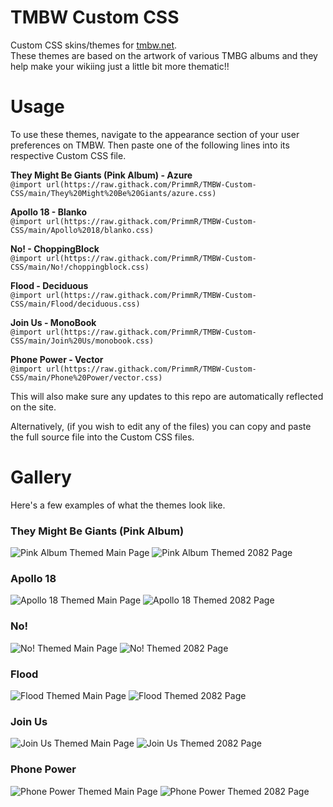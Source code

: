 # TMBW Custom CSS
Custom CSS skins/themes for [tmbw.net](https://tmbw.net).  
These themes are based on the artwork of various TMBG albums and they help make your wikiing just a little bit more thematic!!

# Usage
To use these themes, navigate to the appearance section of your user preferences on TMBW. Then paste one of the following lines into its respective Custom CSS file.

**They Might Be Giants (Pink Album) - Azure**  
`@import url(https://raw.githack.com/PrimmR/TMBW-Custom-CSS/main/They%20Might%20Be%20Giants/azure.css)`

**Apollo 18 - Blanko**  
`@import url(https://raw.githack.com/PrimmR/TMBW-Custom-CSS/main/Apollo%2018/blanko.css)`

**No! - ChoppingBlock**  
`@import url(https://raw.githack.com/PrimmR/TMBW-Custom-CSS/main/No!/choppingblock.css)`

**Flood - Deciduous**  
`@import url(https://raw.githack.com/PrimmR/TMBW-Custom-CSS/main/Flood/deciduous.css)`

**Join Us - MonoBook**  
`@import url(https://raw.githack.com/PrimmR/TMBW-Custom-CSS/main/Join%20Us/monobook.css)`

**Phone Power - Vector**  
`@import url(https://raw.githack.com/PrimmR/TMBW-Custom-CSS/main/Phone%20Power/vector.css)`

This will also make sure any updates to this repo are automatically reflected on the site.

Alternatively, (if you wish to edit any of the files) you can copy and paste the full source file into the Custom CSS files.


# Gallery
Here's a few examples of what the themes look like.

### They Might Be Giants (Pink Album)
![Pink Album Themed Main Page](/gallery/TMBGMain.png)
![Pink Album Themed 2082 Page](/gallery/TMBGSong.png)

### Apollo 18
![Apollo 18 Themed Main Page](/gallery/Apollo18Main.png)
![Apollo 18 Themed 2082 Page](/gallery/Apollo18Song.png)

### No!
![No! Themed Main Page](/gallery/No!Main.png)
![No! Themed 2082 Page](/gallery/No!Song.png)

### Flood
![Flood Themed Main Page](/gallery/FloodMain.png)
![Flood Themed 2082 Page](/gallery/FloodSong.png)

### Join Us
![Join Us Themed Main Page](/gallery/JoinUsMain.png)
![Join Us Themed 2082 Page](/gallery/JoinUsSong.png)

### Phone Power
![Phone Power Themed Main Page](/gallery/PhonePowerMain.png)
![Phone Power Themed 2082 Page](/gallery/PhonePowerSong.png)
